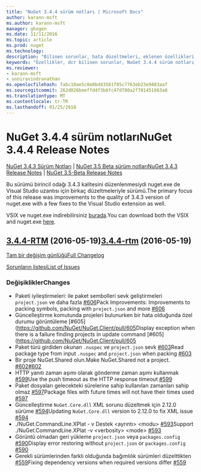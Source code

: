 ```yaml
---
title: "NuGet 3.4.4 sürüm notları | Microsoft Docs"
author: karann-msft
ms.author: karann-msft
manager: ghogen
ms.date: 11/11/2016
ms.topic: article
ms.prod: nuget
ms.technology: 
description: "Bilinen sorunlar, hata düzeltmeleri, eklenen özellikleri ve dcr NuGet 3.4.4 dahil etmek için sürüm notları."
keywords: "Özellikler, dcr bilinen sorunlar, NuGet 3.4.4 sürüm notları, hata düzeltmeleri eklendi"
ms.reviewer:
- karann-msft
- unniravindranathan
ms.openlocfilehash: fabc10ae5c8e0bd43581f85c7763eb23e9483aaf
ms.sourcegitcommit: 262d026beeffd4f3b6fc47d780a2f701451663a8
ms.translationtype: MT
ms.contentlocale: tr-TR
ms.lasthandoff: 01/25/2018
---
```

# <a name="nuget-344-release-notes"></a><span data-ttu-id="87438-104">NuGet 3.4.4 sürüm notları</span><span class="sxs-lookup"><span data-stu-id="87438-104">NuGet 3.4.4 Release Notes</span></span>

<span data-ttu-id="87438-105">[NuGet 3.4.3 Sürüm Notları](../release-notes/nuget-3.4.3.md) | [NuGet 3.5 Beta sürüm notları](../release-notes/nuget-3.5-Beta.md)</span><span class="sxs-lookup"><span data-stu-id="87438-105">[NuGet 3.4.3 Release Notes](../release-notes/nuget-3.4.3.md) | [NuGet 3.5-Beta Release Notes](../release-notes/nuget-3.5-Beta.md)</span></span>

<span data-ttu-id="87438-106">Bu sürümü birincil odağı 3.4.3 kalitesini düzenlenmesiydi nuget.exe de Visual Studio uzantısı için birkaç düzeltmeleriyle sürümü.</span><span class="sxs-lookup"><span data-stu-id="87438-106">The primary focus of this release was improvements to the quality of 3.4.3 version of nuget.exe with a few fixes to the Visual Studio extension as well.</span></span>

<span data-ttu-id="87438-107">VSIX ve nuget.exe indirebilirsiniz [burada](https://dist.nuget.org/index.html).</span><span class="sxs-lookup"><span data-stu-id="87438-107">You can download both the VSIX and nuget.exe [here](https://dist.nuget.org/index.html).</span></span>

## <a name="344-rtmhttpsgithubcomnugetnugetclienttree344-rtm-2016-05-19"></a><span data-ttu-id="87438-108">[3.4.4-RTM](https://github.com/NuGet/NuGet.Client/tree/3.4.4-rtm) (2016-05-19)</span><span class="sxs-lookup"><span data-stu-id="87438-108">[3.4.4-rtm](https://github.com/NuGet/NuGet.Client/tree/3.4.4-rtm) (2016-05-19)</span></span>

[<span data-ttu-id="87438-109">Tam bir değişim günlüğü</span><span class="sxs-lookup"><span data-stu-id="87438-109">Full Changelog</span></span>](https://github.com/NuGet/NuGet.Client/compare/3.5.0-beta-final...3.4.4-rtm)

[<span data-ttu-id="87438-110">Sorunların listesi</span><span class="sxs-lookup"><span data-stu-id="87438-110">List of Issues</span></span>](https://github.com/NuGet/Home/issues?q=is%3Aissue+milestone%3A3.4.4+is%3Aclosed)

### <a name="changes"></a><span data-ttu-id="87438-111">Değişiklikler</span><span class="sxs-lookup"><span data-stu-id="87438-111">Changes</span></span>

- <span data-ttu-id="87438-112">Paketi iyileştirmeleri: ile paket sembolleri sevk geliştirmeleri `project.json` ve daha fazla [ \#606](https://github.com/NuGet/NuGet.Client/pull/606)</span><span class="sxs-lookup"><span data-stu-id="87438-112">Pack Improvements: Improvements to packing symbols, packing with `project.json` and more [\#606](https://github.com/NuGet/NuGet.Client/pull/606)</span></span>
- <span data-ttu-id="87438-113">Güncelleştirme komutunda projeleri bulunurken bir hata olduğunda özel durumu görüntüleme [\#605] (https://github.com/NuGet/NuGet.Client/pull/605</span><span class="sxs-lookup"><span data-stu-id="87438-113">Display exception when there is a failure finding projects in update command [\#605](https://github.com/NuGet/NuGet.Client/pull/605</span></span>
- <span data-ttu-id="87438-114">Paket türü girdiden okunan `.nuspec` ve `project.json` sevk [ \#603](https://github.com/NuGet/NuGet.Client/pull/603)</span><span class="sxs-lookup"><span data-stu-id="87438-114">Read package type from input `.nuspec` and `project.json` when packing [\#603](https://github.com/NuGet/NuGet.Client/pull/603)</span></span>
- <span data-ttu-id="87438-115">Bir proje NuGet.Shared olun.</span><span class="sxs-lookup"><span data-stu-id="87438-115">Make NuGet.Shared not a project.</span></span> [<span data-ttu-id="87438-116">\#602</span><span class="sxs-lookup"><span data-stu-id="87438-116">\#602</span></span>](https://github.com/NuGet/NuGet.Client/pull/602)
- <span data-ttu-id="87438-117">HTTP yanıtı zaman aşımı olarak gönderme zaman aşımı kullanmak [ \#599](https://github.com/NuGet/NuGet.Client/pull/599)</span><span class="sxs-lookup"><span data-stu-id="87438-117">Use the push timeout as the HTTP response timeout [\#599](https://github.com/NuGet/NuGet.Client/pull/599)</span></span>
- <span data-ttu-id="87438-118">Paket dosyaları gelecekteki sürelerine sahip kullanılan zamanları sahip olmaz [ \#597](https://github.com/NuGet/NuGet.Client/pull/597)</span><span class="sxs-lookup"><span data-stu-id="87438-118">Package files with future times will not have their times used [\#597](https://github.com/NuGet/NuGet.Client/pull/597)</span></span>
- <span data-ttu-id="87438-119">Güncelleştirme `NuGet.Core.dll` XML sorunu düzeltmek için 2.12.0 sürüme [ \#594](https://github.com/NuGet/NuGet.Client/pull/594)</span><span class="sxs-lookup"><span data-stu-id="87438-119">Updating `NuGet.Core.dll` version to 2.12.0 to fix XML issue [\#594](https://github.com/NuGet/NuGet.Client/pull/594)</span></span>
- <span data-ttu-id="87438-120">./NuGet.CommandLine.XPlat - v Destek \<ayrıntı\> \<modu\> [ \#593](https://github.com/NuGet/NuGet.Client/pull/593)</span><span class="sxs-lookup"><span data-stu-id="87438-120">Support ./NuGet.CommandLine.XPlat -v \<verbosity\> \<mode\> [\#593](https://github.com/NuGet/NuGet.Client/pull/593)</span></span>
- <span data-ttu-id="87438-121">Görüntü olmadan geri yükleme `project.json` veya `packages.config` [ \#590](https://github.com/NuGet/NuGet.Client/pull/590)</span><span class="sxs-lookup"><span data-stu-id="87438-121">Display error restoring without `project.json` or `packages.config` [\#590](https://github.com/NuGet/NuGet.Client/pull/590)</span></span>
- <span data-ttu-id="87438-122">Gerekli sürümlerinden farklı olduğunda bağımlılık sürümleri düzelttikten [ \#559](https://github.com/NuGet/NuGet.Client/pull/559)</span><span class="sxs-lookup"><span data-stu-id="87438-122">Fixing dependency versions when required versions differ [\#559](https://github.com/NuGet/NuGet.Client/pull/559)</span></span>